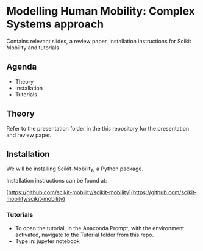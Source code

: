 # Modelling Human Mobility: Complex Systems approach
Contains relevant slides, a review paper, installation instructions for Scikit Mobility and tutorials

## Agenda
+ Theory
+ Installation
+ Tutorials

## Theory
Refer to the presentation folder in the this repository for the presentation and review paper.

## Installation
We will be installing Scikit-Mobility, a Python package.

Installation instructions can be found at:

[https://github.com/scikit-mobility/scikit-mobility](https://github.com/scikit-mobility/scikit-mobility)

### Tutorials
- To open the tutorial, in the Anaconda Prompt, with the environment activated, navigate to the Tutorial folder from this repo.
- Type in: jupyter notebook

